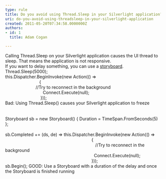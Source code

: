 ```yaml
---
type: rule
title: Do you avoid using Thread.Sleep in your Silverlight application?
uri: do-you-avoid-using-threadsleep-in-your-silverlight-application
created: 2011-05-20T07:34:58.0000000Z
authors:
- id: 1
  title: Adam Cogan

---
```


 ​Calling Thread.Sleep on your Silverlight application causes the UI thread to sleep. That means the application is not responsive.
<br>If you want to delay something, you can use a [storyboard](http&#58;//msdn.microsoft.com/en-us/library/system.windows.media.animation.storyboard.aspx). <br> Thread.Sleep(5000); 
<br>this.Dispatcher.BeginInvoke(new Action(() =&gt; 
<br>                            { 
<br>                         //Try to reconnect in the background 
<br>                               Connect.Execute(null); 
<br>                             })); 
<br>Bad: Using Thread.Sleep() causes your Silverlight application to freeze 
<br> 
<br>  
<br>Storyboard sb = new Storyboard() { Duration = TimeSpan.FromSeconds(5) }; 
<br>  
<br>sb.Completed += (ds, de) =&gt; this.Dispatcher.BeginInvoke(new Action(() =&gt; 
<br>                                                                       { 
<br>                                                                          //Try to reconnect in the background 
<br>                                                                         Connect.Execute(null); 
<br>                                                                       })); 
<br>sb.Begin(); 
GOOD: Use a Storyboard with a duration of the delay and once the Storyboard is finished running 
